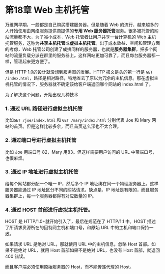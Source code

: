 # 第18章 Web 主机托管

万维网早期，一般都是自己购买搭建服务器。但是随着 Web 的流行，越来越多的人开始使用由网络服务提供商提供的**专用 Web 服务器托管**服务。很多被托管的网站流量都不大，为了减小成本，Web 托管者让用户共享一台计算机的 Web 主机托管服务，这称为**共享主机托管**或**虚拟主机托管**。出于成本效益、空间和管理方面的考虑，Web 托管公司创建了成排同样的服务器，也就是**服务器集群**，把多个网站的流量负载分派在群里的服务器上。这样网站更加可靠了，而且每台服务器都一样，管理起来更方便了。

但是 HTTP 1.0的设计就没想到服务器的发展。HTTP 报文是头的第一行是 `GET /index.html`，路径是相对路径，特地省去了原以为冗余的主机信息。那在虚拟主机托管的情况下，服务器就不确定该给客户端返回哪个网站的 index.html 了。

为了解决这个问题，开始出现几种技术

### **1. 通过 URL 路径进行虚拟主机托管**

比如`GET /joe/index.html` 和 `GET /mary/index.html` 分别代表 Joe 和 Mary 网站的首页。但是这样比较多余，而且首页这么深也不太合理。

### **2. 通过端口号进行虚拟主机托管**

比如 Joe 用端口号 82，Mary 用83。但这样需要用户访问的 URL 中带端口号，也很麻烦。

### **3. 通过 IP 地址进行虚拟主机托管**

给每个网站都分配一个唯一 IP，然后多个 IP 地址绑在同一个物理服务器上。这样服务器能通过 IP 地址区分不同的网站请求。缺点是，IP 地址是有限的，而且服务器集群上，每一个服务器都得有对应数量的 IP。

### **4. 通过 HOST 首部进行虚拟主机托管。**

HOST 是 HTTP/1.0+就开始引入了，最后在规范在了 HTTP/1.1 中。HOST 描述了所请求资源所在的因特网主机和端口号，和原始 URL 中的主机和端口保持一致。

如果请求 URL 是绝对 URL，那就使用 URL 中的主机信息，忽略 Host 首部。如果不是绝对 URL，就用 Host 首部如果不是绝对 URL，也没有 Host 首部，就返回 400 错误。

而且客户端必须使用原始服务器的 Host，而不能传递代理的 Host。